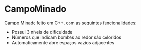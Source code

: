 # CampoMinado

Campo Minado feito em C++, com as seguintes funcionalidades:

- Possui 3 níveis de dificuldade
- Números que indicam bombas ao redor são coloridos
- Automaticamente abre espaços vazios adjacentes
